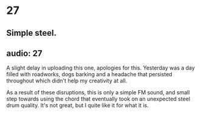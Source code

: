 # 27
## Simple steel.
audio: 27
---

A slight delay in uploading this one, apologies for this. Yesterday was a day filled with roadworks, dogs barking and a headache that persisted throughout which didn't help my creativity at all.

As a result of these disruptions, this is only a simple FM sound, and small step towards using the chord that eventually took on an unexpected steel drum quality. It's not great, but I quite like it for what it is.